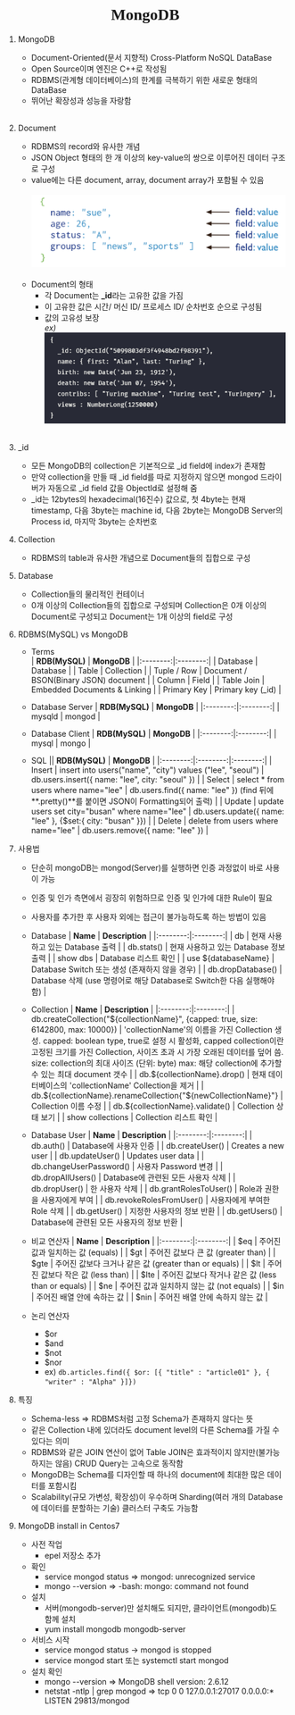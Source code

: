 <p><h1 align="center" style="font-family: Georgia, 'Times New Roman', serif">MongoDB</h1></p>

1. MongoDB
   * Document-Oriented(문서 지향적) Cross-Platform NoSQL DataBase
   * Open Source이며 엔진은 C++로 작성됨
   * RDBMS(관계형 데이터베이스)의 한계를 극복하기 위한 새로운 형태의 DataBase
   * 뛰어난 확장성과 성능을 자랑함  
    <br>
2. Document
   * RDBMS의 record와 유사한 개념
   * JSON Object 형태의 한 개 이상의 key-value의 쌍으로 이루어진 데이터 구조로 구성
   * value에는 다른 document, array, document array가 포함될 수 있음  
       <br>
       <center><img src="../images/mongodb/mongodb_document.PNG"></center>  
       <br>  
   * Document의 형태
      * 각 Document는 **_id**라는 고유한 값을 가짐
      * 이 고유한 값은 시간/ 머신 ID/ 프로세스 ID/ 순차번호 순으로 구성됨
      * 값의 고유성 보장  
        *ex)* 
        <br>
        <center><img src="../images/mongodb/document_form.PNG"></center>  
        <br>  
3. _id
   * 모든 MongoDB의 collection은 기본적으로 _id field에 index가 존재함
   * 만약 collection을 만들 때 _id field를 따로 지정하지 않으면 mongod 드라이버가 자동으로 _id field 값을 ObjectId로 설정해 줌
   * _id는 12bytes의 hexadecimal(16진수) 값으로, 첫 4byte는 현재 timestamp, 다음 3byte는 machine id, 다음 2byte는 MongoDB Server의 Process id, 마지막 3byte는 순차번호

4. Collection 
    * RDBMS의 table과 유사한 개념으로 Document들의 집합으로 구성

5. Database
    * Collection들의 물리적인 컨테이너
    * 0개 이상의 Collection들의 집합으로 구성되며 Collection은 0개 이상의 Document로 구성되고 Document는 1개 이상의 field로 구성

6. RDBMS(MySQL) vs MongoDB
    * Terms  
        | **RDB(MySQL)** | **MongoDB** |
        |:--------:|:--------:|
        | Database | Database |
        | Table | Collection |
        | Tuple / Row | Document / BSON(Binary JSON) document |
        | Column | Field |
        | Table Join | Embedded Documents & Linking |
        | Primary Key | Primary key (_id) |

    * Database Server
        | **RDB(MySQL)** | **MongoDB** |
        |:--------:|:--------:|
        | mysqld | mongod |

    * Database Client
        | **RDB(MySQL)** | **MongoDB** |
        |:--------:|:--------:|
        | mysql | mongo |

    * SQL
        || **RDB(MySQL)** | **MongoDB** |
        |:--------:|:--------:|:--------:|
        | Insert | insert into users("name", "city") values ("lee", "seoul") | db.users.insert({ name: "lee", city: "seoul" }) |
        | Select | select * from users where name="lee" | db.users.find({ name: "lee" }) (find 뒤에 **.pretty()**를 붙이면 JSON이 Formatting되어 출력) |
        | Update | update users set city="busan" where name="lee" | db.users.update({ name: "lee" }, {$set:{ city: "busan" }}) |
        | Delete | delete from users where name="lee" | db.users.remove({ name: "lee" }) |

7. 사용법
    * 단순히 mongoDB는 mongod(Server)를 실행하면 인증 과정없이 바로 사용이 가능
    * 인증 및 인가 측면에서 굉장히 위험하므로 인증 및 인가에 대한 Rule이 필요
    * 사용자를 추가한 후 사용자 외에는 접근이 불가능하도록 하는 방법이 있음
    * Database
        | **Name** | **Description** |
        |:--------:|:--------:|
        | db | 현재 사용하고 있는 Database 출력 |
        | db.stats() | 현재 사용하고 있는 Database 정보 출력 |
        | show dbs | Database 리스트 확인 |
        | use ${databaseName} | Database Switch 또는 생성 (존재하지 않을 경우) |
        | db.dropDatabase() | Database 삭제 (use 명령어로 해당 Database로 Switch한 다음 실행해야 함) |
        
    * Collection
        | **Name** | **Description** |
        |:--------:|:--------:|
        | db.createCollection("${collectionName}", {capped: true, size: 6142800, max: 10000}) | 'collectionName'의 이름을 가진 Collection 생성. capped: boolean type, true로 설정 시 활성화, capped collection이란 고정된 크기를 가진 Collection, 사이즈 초과 시 가장 오래된 데이터를 덮어 씀. size: collection의 최대 사이즈 (단위: byte) max: 해당 collection에 추가할 수 있는 최대 document 갯수 |
        | db.${collectionName}.drop() | 현재 데이터베이스의 'collectionName' Collection을 제거 |
        | db.${collectionName}.renameCollection{"${newCollectionName}"} | Collection 이름 수정 |
        | db.${collectionName}.validate() | Collection 상태 보기 |
        | show collections | Collection 리스트 확인 |

    * Database User
        | **Name** | **Description** |
        |:--------:|:--------:|
        | db.auth() | Database에 사용자 인증 |
        | db.createUser() | Creates a new user |
        | db.updateUser() | Updates user data |
        | db.changeUserPassword() | 사용자 Password 변경 |
        | db.dropAllUsers() | Database에 관련된 모든 사용자 삭제 |
        | db.dropUser() | 한 사용자 삭제 |
        | db.grantRolesToUser() | Role과 권한을 사용자에게 부여 |
        | db.revokeRolesFromUser() | 사용자에게 부여한 Role 삭제 |
        | db.getUser() | 지정한 사용자의 정보 반환 |
        | db.getUsers() | Database에 관련된 모든 사용자의 정보 반환 |

    * 비교 연산자
        | **Name** | **Description** |
        |:--------:|:--------:|
        | $eq | 주어진 값과 일치하는 값 (equals) |
        | $gt | 주어진 값보다 큰 값 (greater than) |
        | $gte | 주어진 값보다 크거나 같은 값 (greater than or equals) |
        | $lt | 주어진 값보다 작은 값 (less than) |
        | $lte | 주어진 값보다 작거나 같은 값 (less than or equals) |
        | $ne | 주어진 값과 일치하지 않는 값 (not equals) |
        | $in | 주어진 배열 안에 속하는 값 |
        | $nin | 주어진 배열 안에 속하지 않는 값 |

    * 논리 연산자
        * $or
        * $and
        * $not
        * $nor
        * ex) `db.articles.find({ $or: [{ "title" : "article01" }, { "writer" : "Alpha" }]})`


8. 특징
    * Schema-less => RDBMS처럼 고정 Schema가 존재하지 않다는 뜻
    * 같은 Collection 내에 있더라도 document level의 다른 Schema를 가질 수 있다는 의미
    * RDBMS와 같은 JOIN 연산이 없어 Table JOIN은 효과적이지 않지만(불가능하지는 않음) CRUD Query는 고속으로 동작함
    * MongoDB는 Schema를 디자인할 때 하나의 document에 최대한 많은 데이터를 포함시킴
    * Scalability(규모 가변성, 확장성)이 우수하며 Sharding(여러 개의 Database에 데이터를 분할하는 기술) 클러스터 구축도 가능함

9.  MongoDB install in Centos7
    * 사전 작업
        * epel 저장소 추가
    * 확인
        * service mongod status => mongod: unrecognized service
        * mongo --version => -bash: mongo: command not found
    * 설치
        * 서버(mongodb-server)만 설치해도 되지만, 클라이언트(mongodb)도 함께 설치
        * yum install mongodb mongodb-server
    * 서비스 시작
        * service mongod status -> mongod is stopped
        * service mongod start 또는 systemctl start mongod
    * 설치 확인
        * mongo --version => MongoDB shell version: 2.6.12
        * netstat -ntlp | grep mongod => tcp        0      0 127.0.0.1:27017             0.0.0.0:*                   LISTEN      29813/mongod